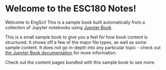 # Welcome to the ESC180 Notes!

Welcome to EngSci! This is a sample book built automatically from a collection of Jupyter notebooks using [Jupyter Book](https://jupyterbook.org/intro.html).

This is a small sample book to give you a feel for how book content is
structured.
It shows off a few of the major file types, as well as some sample content.
It does not go in-depth into any particular topic - check out [the Jupyter Book documentation](https://jupyterbook.org) for more information.

Check out the content pages bundled with this sample book to see more.

```{tableofcontents}
```
